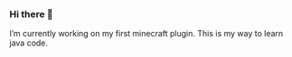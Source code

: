 ### Hi there 👋
I’m currently working on my first minecraft plugin.
This is my way to learn java code.


<!--
**itsdgaming/Itsdgaming** is a ✨ _special_ ✨ repository because its `README.md` (this file) appears on your GitHub profile.

Here are some ideas to get you started:

I’m currently working on my first minecraft plugin.
This is my way to learn java code.
-->
